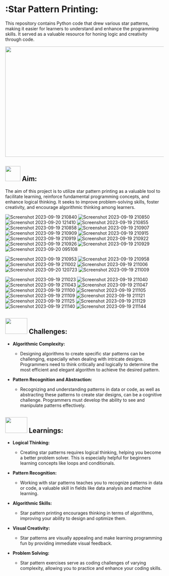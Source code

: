 # :Star Pattern Printing:

This repository contains Python code that drew various star patterns, making it easier for learners to understand and enhance the programming skills. It served as a valuable resource for honing logic and creativity through code.

<div id="header" align="center">
    <img src="https://github.com/yasmeenustad/Python_Star_Pattern_Printing/assets/112754746/753054c6-7e98-496d-85ef-824fbe7f9e3d"  height="350" width="800"/>
</div>

##  <img src="https://github.com/yasmeenustad/Placements-Data-Analysis-Excel-Project/assets/112754746/030e1f21-e04f-4cbd-b301-3576c8c1acc3"  width="48" height="48"> Aim:

The aim of this project is to utilize star pattern printing as a valuable tool to facilitate learning, reinforce fundamental programming concepts, and enhance logical thinking. It seeks to improve problem-solving skills, foster creativity, and encourage algorithmic thinking among learners.

![Screenshot 2023-09-19 210840](https://github.com/yasmeenustad/Python_Star_Pattern_Printing/assets/112754746/10694e29-1a71-4322-ac9f-d606d303ca85)
![Screenshot 2023-09-19 210850](https://github.com/yasmeenustad/Python_Star_Pattern_Printing/assets/112754746/af4f3349-d04c-4359-83d5-06a46af6e77c)
![Screenshot 2023-09-20 121410](https://github.com/yasmeenustad/Python_Star_Pattern_Printing/assets/112754746/288f3e72-16a1-40cb-8c04-35657136ca3f)
![Screenshot 2023-09-19 210855](https://github.com/yasmeenustad/Python_Star_Pattern_Printing/assets/112754746/5b800dee-e411-4130-a531-b4bd7b657782)
![Screenshot 2023-09-19 210858](https://github.com/yasmeenustad/Python_Star_Pattern_Printing/assets/112754746/8ccbdd47-2c74-4ec7-aa14-1d08b8824f14)
![Screenshot 2023-09-19 210907](https://github.com/yasmeenustad/Python_Star_Pattern_Printing/assets/112754746/36e139f9-4e72-4e41-a704-c4f187be44af)
![Screenshot 2023-09-19 210909](https://github.com/yasmeenustad/Python_Star_Pattern_Printing/assets/112754746/032df233-0672-4e87-9031-16353c0c32bf)
![Screenshot 2023-09-19 210915](https://github.com/yasmeenustad/Python_Star_Pattern_Printing/assets/112754746/dff761f4-2e1a-4aac-936e-b8e6647ce86f)
![Screenshot 2023-09-19 210919](https://github.com/yasmeenustad/Python_Star_Pattern_Printing/assets/112754746/ee3fad5a-5ec2-4cb4-b716-c8fc7322c3c6)
![Screenshot 2023-09-19 210922](https://github.com/yasmeenustad/Python_Star_Pattern_Printing/assets/112754746/bd07581f-aef5-412a-b748-c783804e868a)
![Screenshot 2023-09-19 210926](https://github.com/yasmeenustad/Python_Star_Pattern_Printing/assets/112754746/2b106217-2648-417f-a4ba-070ea027f281)
![Screenshot 2023-09-19 210929](https://github.com/yasmeenustad/Python_Star_Pattern_Printing/assets/112754746/c19a2c03-df23-4445-8fd1-e7bdfd148c27)
![Screenshot 2023-09-20 095108](https://github.com/yasmeenustad/Python_Star_Pattern_Printing/assets/112754746/4f06ff89-1b90-4b6d-b903-74f965ad4784)


![Screenshot 2023-09-19 210953](https://github.com/yasmeenustad/Python_Star_Pattern_Printing/assets/112754746/7849bf9a-6719-43bf-b3f8-a75e34645d2d)
![Screenshot 2023-09-19 210958](https://github.com/yasmeenustad/Python_Star_Pattern_Printing/assets/112754746/3dd93fc9-c405-4955-b3d4-319ee11a7773)
![Screenshot 2023-09-19 211002](https://github.com/yasmeenustad/Python_Star_Pattern_Printing/assets/112754746/d1f51635-b878-444b-975c-d1ad48aabe6e)
![Screenshot 2023-09-19 211006](https://github.com/yasmeenustad/Python_Star_Pattern_Printing/assets/112754746/a3fbce32-c9f6-4bac-a609-fa81850a1bda)
![Screenshot 2023-09-20 120723](https://github.com/yasmeenustad/Python_Star_Pattern_Printing/assets/112754746/07ddae32-5062-47ed-ba12-0d34778cf6bd)
![Screenshot 2023-09-19 211009](https://github.com/yasmeenustad/Python_Star_Pattern_Printing/assets/112754746/99fc86a5-d7e6-4942-9fbc-34c6deab48ac)

![Screenshot 2023-09-19 211023](https://github.com/yasmeenustad/Python_Star_Pattern_Printing/assets/112754746/a178bdf9-9c52-4566-b44e-688cc00ab1e6)
![Screenshot 2023-09-19 211040](https://github.com/yasmeenustad/Python_Star_Pattern_Printing/assets/112754746/e505aa0c-c2bd-44b2-8122-541a32155297)
![Screenshot 2023-09-19 211043](https://github.com/yasmeenustad/Python_Star_Pattern_Printing/assets/112754746/900f04b2-b85a-4ded-b1b0-c20797d37526)
![Screenshot 2023-09-19 211047](https://github.com/yasmeenustad/Python_Star_Pattern_Printing/assets/112754746/03a1c2ba-2802-4dc3-bac9-fb5aa7ee1ac8)
![Screenshot 2023-09-19 211100](https://github.com/yasmeenustad/Python_Star_Pattern_Printing/assets/112754746/7ea132be-a15d-4ea0-ae7b-e979e6f3d0b6)
![Screenshot 2023-09-19 211105](https://github.com/yasmeenustad/Python_Star_Pattern_Printing/assets/112754746/12f1ba6a-b829-4119-a118-bd33faf6f77d)
![Screenshot 2023-09-19 211109](https://github.com/yasmeenustad/Python_Star_Pattern_Printing/assets/112754746/69918aa2-3dd0-4e54-ae76-c04c4335ca8b)
![Screenshot 2023-09-19 211121](https://github.com/yasmeenustad/Python_Star_Pattern_Printing/assets/112754746/96dea968-0a70-48cd-9db6-aed4e9bad861)
![Screenshot 2023-09-19 211125](https://github.com/yasmeenustad/Python_Star_Pattern_Printing/assets/112754746/e91ac1e2-74d2-4761-8b08-0c95352e4b41)
![Screenshot 2023-09-19 211129](https://github.com/yasmeenustad/Python_Star_Pattern_Printing/assets/112754746/b21e5a48-fbae-4407-8965-9909d9b21340)
![Screenshot 2023-09-19 211140](https://github.com/yasmeenustad/Python_Star_Pattern_Printing/assets/112754746/e4bd2c84-a133-418e-92a4-569238d56471)
![Screenshot 2023-09-19 211144](https://github.com/yasmeenustad/Python_Star_Pattern_Printing/assets/112754746/70f593a0-15ac-4e84-935b-f8e6823df68a)


## <img src="https://github.com/yasmeenustad/Swiggy-data-Analysis/assets/112754746/603ad77e-2212-4b07-a75a-ffcabb0538f4" width="70" height="50"> Challenges:

- **Algorithmic Complexity:**
    - Designing algorithms to create specific star patterns can be challenging, especially when dealing with intricate designs. Programmers need to think critically and logically to determine the most efficient and              elegant algorithm to achieve the desired pattern.

- **Pattern Recognition and Abstraction:**
    - Recognizing and understanding patterns in data or code, as well as abstracting these patterns to create star designs, can be a cognitive challenge. Programmers must develop the ability to see and manipulate patterns       effectively.

## <img src="https://github.com/yasmeenustad/Swiggy-data-Analysis/assets/112754746/2e256cec-1421-4c5f-9913-052a53dc470f" width="70" height="50"> Learnings:

- **Logical Thinking:**
    - Creating star patterns requires logical thinking, helping you become a better problem solver. This is especially helpful for beginners learning concepts like loops and conditionals.

- **Pattern Recognition:**
    - Working with star patterns teaches you to recognize patterns in data or code, a valuable skill in fields like data analysis and machine learning.

- **Algorithmic Skills:**
    - Star pattern printing encourages thinking in terms of algorithms, improving your ability to design and optimize them.

- **Visual Creativity:**
    - Star patterns are visually appealing and make learning programming fun by providing immediate visual feedback.

- **Problem Solving:**
    - Star pattern exercises serve as coding challenges of varying complexity, allowing you to practice and enhance your coding skills.
